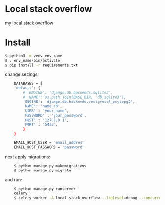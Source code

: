 # Local stack overflow

my local [stack overflow](https://stackoverflow.com/)

# Install
``` bash
$ python3 -m venv env_name
$ . env_name/bin/activate
$ pip install -r requirements.txt
```

change settings:
``` bash
    DATABASES = {
    'default': {
        # 'ENGINE': 'django.db.backends.sqlite3',
        # 'NAME': os.path.join(BASE_DIR, 'db.sqlite3'),
        'ENGINE': 'django.db.backends.postgresql_psycopg2',
        'NAME': 'name_db',
        'USER' : 'your_name',
        'PASSWORD' : 'your_password',
        'HOST' : '127.0.0.1',
        'PORT' : '5432',
        }
    }

    EMAIL_HOST_USER = 'email_addres'
    EMAIL_HOST_PASSWORD = 'password'
```

next apply migrations:
``` bash
    $ python manage.py makemigrations
    $ python manage.py migrate
```

and run:
``` bash
    $ python manage.py runserver
    celery:
    $ celery worker -A local_stack_overflow --loglevel=debug --concurrency=4
```
